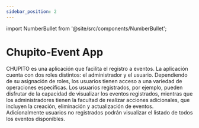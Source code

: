 ```yaml
---
sidebar_position: 2
---
```

import NumberBullet from '@site/src/components/NumberBullet';

# Chupito-Event App


CHUPITO es una aplicación que facilita el registro a eventos. La aplicación cuenta con dos roles distintos: el administrador y el usuario. Dependiendo de su asignación de roles, los usuarios tienen acceso a una variedad de operaciones específicas. Los usuarios registrados, por ejemplo, pueden disfrutar de la capacidad de visualizar los eventos registrados, mientras que los administradores tienen la facultad de realizar acciones adicionales, que incluyen la creación, eliminación y actualización de eventos.
Adicionalmente usuarios no registrados podrán visualizar el listado de todos los eventos disponibles.

